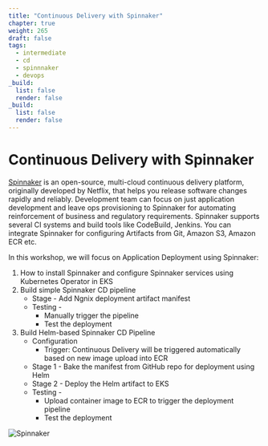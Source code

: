```yaml
---
title: "Continuous Delivery with Spinnaker"
chapter: true
weight: 265
draft: false
tags:
  - intermediate
  - cd
  - spinnnaker
  - devops
_build:
  list: false
  render: false
_build:
  list: false
  render: false
---
```


# Continuous Delivery with Spinnaker
[Spinnaker](https://spinnaker.io/concepts/) is an open-source, multi-cloud continuous delivery platform, originally developed by Netflix, that helps you release software changes rapidly and reliably. Development team can focus on just application development and leave ops provisioning to Spinnaker for automating reinforcement of business and regulatory requirements. Spinnaker supports several CI systems and build tools like CodeBuild, Jenkins. You can integrate Spinnaker for configuring Artifacts from Git, Amazon S3, Amazon ECR etc.

In this workshop, we will focus on Application Deployment using Spinnaker:

1. How to install Spinnaker and configure Spinnaker services using Kubernetes Operator in EKS
2. Build simple Spinnaker CD pipeline
	- Stage - Add Ngnix deployment artifact manifest
	- Testing -
		- Manually trigger the pipeline
		- Test the deployment
3. Build Helm-based Spinnaker CD Pipeline
	- Configuration
	 	- Trigger: Continuous Delivery will be triggered automatically based on new image upload into ECR 
	- Stage 1 - Bake the manifest from GitHub repo for deployment using Helm
	- Stage 2 - Deploy the Helm artifact to EKS
	- Testing - 
		- Upload container image to ECR to trigger the deployment pipeline
		- Test the deployment 

![Spinnaker](/images/spinnnaker/architecture-s.png)


